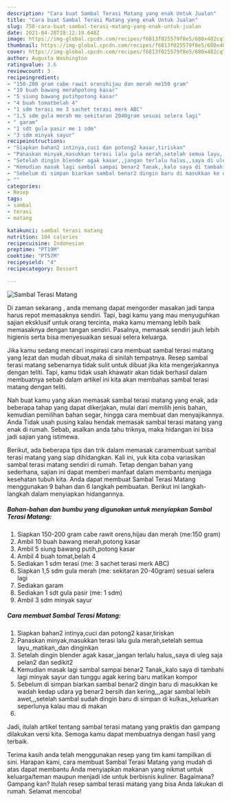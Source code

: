 ```yaml
---
description: "Cara buat Sambal Terasi Matang yang enak Untuk Jualan"
title: "Cara buat Sambal Terasi Matang yang enak Untuk Jualan"
slug: 758-cara-buat-sambal-terasi-matang-yang-enak-untuk-jualan
date: 2021-04-28T18:12:19.648Z
image: https://img-global.cpcdn.com/recipes/f6813f025579f8e5/680x482cq70/sambal-terasi-matang-foto-resep-utama.jpg
thumbnail: https://img-global.cpcdn.com/recipes/f6813f025579f8e5/680x482cq70/sambal-terasi-matang-foto-resep-utama.jpg
cover: https://img-global.cpcdn.com/recipes/f6813f025579f8e5/680x482cq70/sambal-terasi-matang-foto-resep-utama.jpg
author: Augusta Washington
ratingvalue: 3.6
reviewcount: 3
recipeingredient:
- "150-200 gram cabe rawit orenshijau dan merah me150 gram"
- "10 buah bawang merahpotong kasar"
- "5 siung bawang putihpotong kasar"
- "4 buah tomatbelah 4"
- "1 sdm terasi me 3 sachet terasi merk ABC"
- "1,5 sdm gula merah me sekitaran 2040gram sesuai selera lagi"
- " garam"
- "1 sdt gula pasir me 1 sdm"
- "3 sdm minyak sayur"
recipeinstructions:
- "Siapkan bahan2 intinya,cuci dan potong2 kasar,tiriskan"
- "Panaskan minyak,masukkan terasi lalu gula merah,setelah semua layu,,matikan,,dan dinginkan"
- "Setelah dingin blender agak kasar,,jangan terlalu halus,,saya di uleg saja pelan2 dan sedikit2"
- "Kemudian masak lagi sambal sampai benar2 Tanak,,kalo saya di tambahi lagi minyak sayur dan tunggu agak kering baru matikan kompor"
- "Sebelum di simpan biarkan sambal benar2 dingin baru di masukkan ke wadah kedap udara yg benar2 bersih dan kering,,,agar sambal lebih awet,,,setelah sambal sudah dingin baru di simpan di kulkas,,keluarkan seperlunya kalau mau di makan"
- ""
categories:
- Resep
tags:
- sambal
- terasi
- matang

katakunci: sambal terasi matang 
nutrition: 104 calories
recipecuisine: Indonesian
preptime: "PT19M"
cooktime: "PT57M"
recipeyield: "4"
recipecategory: Dessert

---
```



![Sambal Terasi Matang](https://img-global.cpcdn.com/recipes/f6813f025579f8e5/680x482cq70/sambal-terasi-matang-foto-resep-utama.jpg)

Di zaman  sekarang , anda memang dapat mengorder masakan jadi tanpa harus repot memasaknya sendiri. Tapi, bagi kamu yang mau menyuguhkan sajian eksklusif untuk orang tercinta, maka kamu memang lebih baik memasaknya dengan tangan sendiri. Pasalnya, memasak sendiri jauh lebih higienis serta bisa menyesuaikan sesuai selera keluarga.

Jika kamu sedang mencari inspirasi cara membuat sambal terasi matang yang lezat dan mudah dibuat,maka di sinilah tempatnya. Resep sambal terasi matang  sebenarnya tidak sulit untuk dibuat jika kita mengerjakannya dengan teliti. Tapi, kamu tidak usah khawatir akan tidak berhasil dalam membuatnya 
sebab dalam artikel ini kita akan membahas sambal terasi matang dengan teliti.  



Nah buat kamu yang akan memasak sambal terasi matang yang enak, ada beberapa tahap yang dapat dikerjakan, mulai dari memilih jenis bahan, kemudian pemilihan bahan segar, hingga cara membuat dan menyajikannya. Anda Tidak usah pusing kalau hendak memasak sambal terasi matang yang enak di rumah. Sebab, asalkan anda  tahu triknya, maka hidangan ini bisa jadi sajian yang istimewa.

Berikut, ada beberapa tips dan trik dalam memasak caramembuat sambal terasi matang yang siap dihidangkan. Kali ini, yuk kita coba variasikan sambal terasi matang sendiri di rumah. Tetap dengan bahan yang sederhana, sajian ini dapat memberi manfaat dalam membantu menjaga kesehatan tubuh kita. Anda dapat membuat Sambal Terasi Matang menggunakan 9 bahan dan 6 langkah pembuatan. Berikut ini langkah-langkah dalam menyiapkan hidangannya.

<!--inarticleads1-->

##### Bahan-bahan dan bumbu yang digunakan untuk menyiapkan Sambal Terasi Matang:

1. Siapkan 150-200 gram cabe rawit orens,hijau dan merah (me:150 gram)
1. Ambil 10 buah bawang merah,potong kasar
1. Ambil 5 siung bawang putih,potong kasar
1. Ambil 4 buah tomat,belah 4
1. Sediakan 1 sdm terasi (me: 3 sachet terasi merk ABC)
1. Siapkan 1,5 sdm gula merah (me: sekitaran 20-40gram) sesuai selera lagi
1. Sediakan  garam
1. Sediakan 1 sdt gula pasir (me: 1 sdm)
1. Ambil 3 sdm minyak sayur




<!--inarticleads2-->

##### Cara membuat Sambal Terasi Matang:

1. Siapkan bahan2 intinya,cuci dan potong2 kasar,tiriskan
1. Panaskan minyak,masukkan terasi lalu gula merah,setelah semua layu,,matikan,,dan dinginkan
1. Setelah dingin blender agak kasar,,jangan terlalu halus,,saya di uleg saja pelan2 dan sedikit2
1. Kemudian masak lagi sambal sampai benar2 Tanak,,kalo saya di tambahi lagi minyak sayur dan tunggu agak kering baru matikan kompor
1. Sebelum di simpan biarkan sambal benar2 dingin baru di masukkan ke wadah kedap udara yg benar2 bersih dan kering,,,agar sambal lebih awet,,,setelah sambal sudah dingin baru di simpan di kulkas,,keluarkan seperlunya kalau mau di makan
1. 




Jadi, itulah artikel tentang  sambal terasi matang  yang praktis dan gampang dilakukan versi kita. Semoga kamu dapat membuatnya dengan hasil yang terbaik. 

Terima kasih anda telah menggunakan resep yang tim kami tampilkan di sini. Harapan kami, cara membuat  Sambal Terasi Matang yang mudah di atas dapat membantu Anda menyiapkan makanan yang nikmat untuk keluarga/teman maupun menjadi ide untuk berbisnis kuliner. Bagaimana? Gampang kan? Itulah resep sambal terasi matang yang bisa Anda lakukan di rumah. Selamat mencoba!

